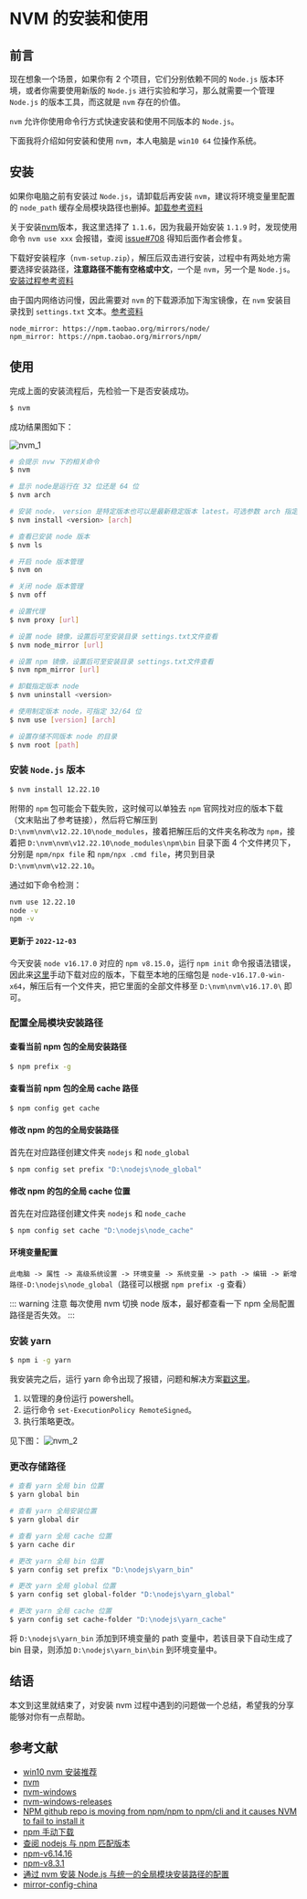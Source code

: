 # NVM 的安装和使用

## 前言

现在想象一个场景，如果你有 2 个项目，它们分别依赖不同的 `Node.js` 版本环境，或者你需要使用新版的 `Node.js` 进行实验和学习，那么就需要一个管理 `Node.js` 的版本工具，而这就是 `nvm` 存在的价值。

`nvm` 允许你使用命令行方式快速安装和使用不同版本的 `Node.js`。

下面我将介绍如何安装和使用 `nvm`，本人电脑是 `win10 64` 位操作系统。

## 安装

如果你电脑之前有安装过 `Node.js`，请卸载后再安装 `nvm`，建议将环境变量里配置的 `node_path` 缓存全局模块路径也删掉。[卸载参考资料](https://blog.csdn.net/qq_40968685/article/details/106279002)

关于安装[nvm](https://github.com/coreybutler/nvm-windows/releases)版本，我这里选择了 `1.1.6`，因为我最开始安装 `1.1.9` 时，发现使用命令 `nvm use xxx` 会报错，查阅 [issue#708](https://github.com/coreybutler/nvm-windows/issues/708) 得知后面作者会修复。

下载好安装程序（`nvm-setup.zip`），解压后双击进行安装，过程中有两处地方需要选择安装路径，**注意路径不能有空格或中文**，一个是 `nvm`，另一个是 `Node.js`。[安装过程参考资料](https://www.jianshu.com/p/d0e0935b150a)

由于国内网络访问慢，因此需要对 `nvm` 的下载源添加下淘宝镜像，在 `nvm` 安装目录找到 `settings.txt` 文本。[参考资料](https://segmentfault.com/a/1190000023716452)
```
node_mirror: https://npm.taobao.org/mirrors/node/
npm_mirror: https://npm.taobao.org/mirrors/npm/
```

## 使用

完成上面的安装流程后，先检验一下是否安装成功。
```sh
$ nvm
```
成功结果图如下：

![nvm_1](../../assets/essays/nvm_1.png)
```sh
# 会提示 nvw 下的相关命令
$ nvm

# 显示 node是运行在 32 位还是 64 位
$ nvm arch

# 安装 node， version 是特定版本也可以是最新稳定版本 latest。可选参数 arch 指定安装 32 位还是 64 位版本，默认是系统位数
$ nvm install <version> [arch]

# 查看已安装 node 版本
$ nvm ls

# 开启 node 版本管理
$ nvm on

# 关闭 node 版本管理
$ nvm off

# 设置代理
$ nvm proxy [url]

# 设置 node 镜像，设置后可至安装目录 settings.txt文件查看
$ nvm node_mirror [url]

# 设置 npm 镜像，设置后可至安装目录 settings.txt文件查看
$ nvm npm_mirror [url]

# 卸载指定版本 node
$ nvm uninstall <version>

# 使用制定版本 node，可指定 32/64 位
$ nvm use [version] [arch]

# 设置存储不同版本 node 的目录
$ nvm root [path]
```

### 安装 `Node.js` 版本

```sh
$ nvm install 12.22.10
```

附带的 `npm` 包可能会下载失败，这时候可以单独去 `npm` 官网找对应的版本下载（文末贴出了参考链接），然后将它解压到 `D:\nvm\nvm\v12.22.10\node_modules`，接着把解压后的文件夹名称改为 `npm`，接着把 `D:\nvm\nvm\v12.22.10\node_modules\npm\bin` 目录下面 4 个文件拷贝下，分别是 `npm/npx file` 和 `npm/npx .cmd file`，拷贝到目录 `D:\nvm\nvm\v12.22.10`。

通过如下命令检测：
```sh
nvm use 12.22.10
node -v
npm -v
```

#### 更新于 `2022-12-03`

今天安装 `node v16.17.0` 对应的 `npm v8.15.0`，运行 `npm init` 命令报语法错误，因此来[这里](https://github.com/npm/cli/releases)手动下载对应的版本，下载至本地的压缩包是 `node-v16.17.0-win-x64`，解压后有一个文件夹，把它里面的全部文件移至 `D:\nvm\nvm\v16.17.0\` 即可。

### 配置全局模块安装路径

#### 查看当前 npm 包的全局安装路径
```sh
$ npm prefix -g
```

#### 查看当前 npm 包的全局 cache 路径
```sh
$ npm config get cache
```

#### 修改 npm 的包的全局安装路径

首先在对应路径创建文件夹 `nodejs` 和 `node_global`
```sh
$ npm config set prefix "D:\nodejs\node_global"
```

#### 修改 npm 的包的全局 cache 位置

首先在对应路径创建文件夹 `nodejs` 和 `node_cache`
```sh
$ npm config set cache "D:\nodejs\node_cache"
```

#### 环境变量配置

`此电脑 -> 属性 -> 高级系统设置 -> 环境变量 -> 系统变量 -> path -> 编辑 -> 新增路径-D:\nodejs\node_global`（路径可以根据 `npm prefix -g` 查看）

::: warning 注意
每次使用 nvm 切换 node 版本，最好都查看一下 npm 全局配置路径是否失效。
:::

### 安装 yarn

```sh
$ npm i -g yarn
```

我安装完之后，运行 yarn 命令出现了报错，问题和解决方案[戳这里](https://www.jianshu.com/p/8963e6f80e67)。

1. 以管理的身份运行 powershell。
2. 运行命令 `set-ExecutionPolicy RemoteSigned`。
3. 执行策略更改。

见下图：
![nvm_2](../../assets/essays/nvm_2.png)

### 更改存储路径
```sh
# 查看 yarn 全局 bin 位置
$ yarn global bin

# 查看 yarn 全局安装位置
$ yarn global dir

# 查看 yarn 全局 cache 位置
$ yarn cache dir

# 更改 yarn 全局 bin 位置
$ yarn config set prefix "D:\nodejs\yarn_bin"

# 更改 yarn 全局 global 位置
$ yarn config set global-folder "D:\nodejs\yarn_global"

# 更改 yarn 全局 cache 位置
$ yarn config set cache-folder "D:\nodejs\yarn_cache"
```

将 `D:\nodejs\yarn_bin` 添加到环境变量的 path 变量中，若该目录下自动生成了 bin 目录，则添加 `D:\nodejs\yarn_bin\bin` 到环境变量中。

## 结语

本文到这里就结束了，对安装 nvm 过程中遇到的问题做一个总结，希望我的分享能够对你有一点帮助。

## 参考文献

- [win10 nvm 安装推荐](https://blog.csdn.net/Anony_me/article/details/124153201)
- [nvm](https://github.com/nvm-sh/nvm#important-notes)
- [nvm-windows](https://github.com/coreybutler/nvm-windows)
- [nvm-windows-releases](https://github.com/coreybutler/nvm-windows/releases)
- [NPM github repo is moving from npm/npm to npm/cli and it causes NVM to fail to install it](https://github.com/coreybutler/nvm-windows/issues/373)
- [npm 手动下载](https://github.com/npm/cli/releases)
- [查阅 nodejs 与 npm 匹配版本](https://nodejs.org/en/download/releases/)
- [npm-v6.14.16](https://github.com/npm/cli/releases/tag/v6.14.16)
- [npm-v8.3.1](https://github.com/npm/cli/releases/tag/v8.3.1)
- [通过 nvm 安装 Node.js 与统一的全局模块安装路径的配置](https://juejin.cn/post/6946594249093677069)
- [mirror-config-china](https://www.npmjs.com/package/mirror-config-china)